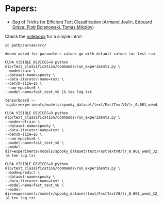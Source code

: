 # Papers:
- [Bag of Tricks for Efficient Text Classification (Armand Joulin, Edouard Grave, Piotr Bojanowski, Tomas Mikolov)](https://arxiv.org/abs/1607.01759)  

Check the [notebook](notebook/Fast-Text-v0.ipynb) for a simple intro!



```
cd path/sarvam/src/

#when asked for parameters values go with default values for test run

CUDA_VISIBLE_DEVICES=0 python nlp/text_classification/commands/run_experiments.py \
--mode=train \
--dataset-name=spooky \
--data-iterator-name=text \
--batch-size=16 \
--num-epochs=5 \
--model-name=fast_text_v0 |& tee log.txt

tensorboard --logdir=experiments/models/spooky_dataset/text/FastTextV0/lr_0.001_wemd_32_keep_0.5/

CUDA_VISIBLE_DEVICES=0 python nlp/text_classification/commands/run_experiments.py \
--mode=retrain \
--dataset-name=spooky \
--data-iterator-name=text \
--batch-size=16 \
--num-epochs=6 \
--model-name=fast_text_v0 \
--model-dir=experiments/models/spooky_dataset/text/FastTextV0/lr_0.001_wemd_32_keep_0.5/ |& tee log.txt

CUDA_VISIBLE_DEVICES=0 python nlp/text_classification/commands/run_experiments.py \
--mode=predict \
--dataset-name=spooky \
--data-iterator-name=text \
--model-name=fast_text_v0 \
--model-dir=experiments/models/spooky_dataset/text/FastTextV0/lr_0.001_wemd_32_keep_0.5/ |& tee log.txt
```